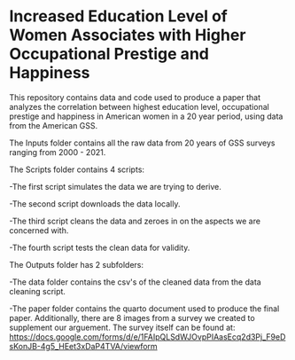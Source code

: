 # Increased Education Level of Women Associates with Higher Occupational Prestige and Happiness

This repository contains data and code used to produce a paper that analyzes the correlation between highest education level, occupational prestige and happiness in American women in a 20 year period, using data from the American GSS.

The Inputs folder contains all the raw data from 20 years of GSS surveys ranging from 2000 - 2021.

The Scripts folder contains 4 scripts:

  -The first script simulates the data we are trying to derive.
  
  -The second script downloads the data locally.
  
  -The third script cleans the data and zeroes in on the aspects we are concerned with.
  
  -The fourth script tests the clean data for validity.
  
The Outputs folder has 2 subfolders:

  -The data folder contains the csv's of the cleaned data from the data cleaning script.
  
  -The paper folder contains the quarto document used to produce the final paper. Additionally, there are 8 images from a survey we created to supplement our arguement. The survey itself can be found at: https://docs.google.com/forms/d/e/1FAIpQLSdWJOvpPIAasEcq2d3Pj_F9eDsKonJB-4g5_HEet3xDaP4TVA/viewform
